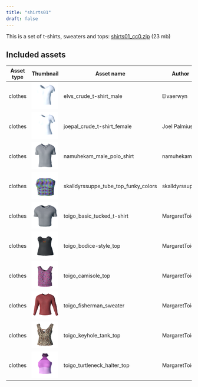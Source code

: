```yaml
---
title: "shirts01"
draft: false
---
```


This is a set of t-shirts, sweaters and tops: [shirts01_cc0.zip](http://files.makehumancommunity.org/asset_packs/shirts01/shirts01_cc0.zip) (23 mb)


## Included assets

| Asset type | Thumbnail | Asset name | Author | Source | License |
| ---------- | --------- | ---------- | ------ | ------ | ------- |
| clothes | ![elvs_crude_t-shirt_male.png](elvs_crude_t-shirt_male.png) | elvs_crude_t-shirt_male | Elvaerwyn | [asset repo](http://www.makehumancommunity.org/node/1416) | CC0 |
| clothes | ![joepal_crude_t-shirt_female.png](joepal_crude_t-shirt_female.png) | joepal_crude_t-shirt_female | Joel Palmius | [asset repo](http://www.makehumancommunity.org/node/894) | CC0 |
| clothes | ![namuhekam_male_polo_shirt.png](namuhekam_male_polo_shirt.png) | namuhekam_male_polo_shirt | namuhekam | [asset repo](http://www.makehumancommunity.org/node/2909) | CC0 |
| clothes | ![skalldyrssuppe_tube_top_funky_colors.png](skalldyrssuppe_tube_top_funky_colors.png) | skalldyrssuppe_tube_top_funky_colors | skalldyrssuppe | [asset repo](http://www.makehumancommunity.org/node/975) | CC0 |
| clothes | ![toigo_basic_tucked_t-shirt.png](toigo_basic_tucked_t-shirt.png) | toigo_basic_tucked_t-shirt | MargaretToigo | [asset repo](http://www.makehumancommunity.org/node/1203) | CC0 |
| clothes | ![toigo_bodice-style_top.png](toigo_bodice-style_top.png) | toigo_bodice-style_top | MargaretToigo | [asset repo](http://www.makehumancommunity.org/node/1667) | CC0 |
| clothes | ![toigo_camisole_top.png](toigo_camisole_top.png) | toigo_camisole_top | MargaretToigo | [asset repo](http://www.makehumancommunity.org/node/1726) | CC0 |
| clothes | ![toigo_fisherman_sweater.png](toigo_fisherman_sweater.png) | toigo_fisherman_sweater | MargaretToigo | [asset repo](http://www.makehumancommunity.org/node/1187) | CC0 |
| clothes | ![toigo_keyhole_tank_top.png](toigo_keyhole_tank_top.png) | toigo_keyhole_tank_top | MargaretToigo | [asset repo](http://www.makehumancommunity.org/node/1606) | CC0 |
| clothes | ![toigo_turtleneck_halter_top.png](toigo_turtleneck_halter_top.png) | toigo_turtleneck_halter_top | MargaretToigo | [asset repo](http://www.makehumancommunity.org/node/1642) | CC0 |
